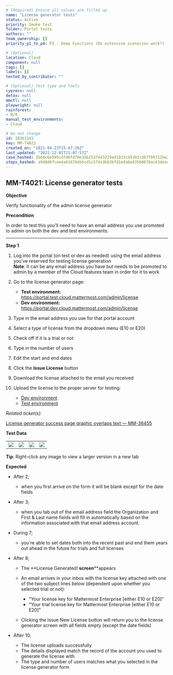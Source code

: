 ```yaml
---
# (Required) Ensure all values are filled up
name: "License generator tests"
status: Active
priority: Smoke test
folder: Portal tests
authors: ""
team_ownership: []
priority_p1_to_p4: P3 - Deep Functions (Do extensive scenarios work?)

# (Optional)
location: Cloud
component: null
tags: []
labels: []
tested_by_contributor: ""

# (Optional) Test type and tools
cypress: null
detox: null
mmctl: null
playwright: null
rainforest: 
- N/A
manual_test_environments:
- Cloud

# Do not change
id: 10361143
key: MM-T4021
created_on: "2021-04-23T15:47:26Z"
last_updated: "2022-12-01T21:07:57Z"
case_hashed: 3b64c6e595cd746fdf0e39b25374d3225ed1923cb9203c367fb6712be2354ea545569ac121f48f87b0ce46cca37c7d04
steps_hashed: a940d6fcee4a61676eb6cd1c574a3b03bfd1eda8a435b0678ac63dead6e7de321a17705c8acf0153722c7fcf33720b8c
---
```


<!-- (Auto-generated) Based on frontmatter's "key" and "name" -->

## MM-T4021: License generator tests

**Objective**

Verify functionality of the admin license generator

**Precondition**

In order to test this you'll need to have an email address you use promoted to admin on both the dev and test environments.

---

**Step 1**

1. Log into the portal (on test or dev as needed) using the email address you've reserved for testing license generation\
   **Note**: It can be any email address you have but needs to be promoted to admin by a member of the Cloud features team in order for it to work

2. Go to the license generator page:

   - **Test environment:** <https://portal.test.cloud.mattermost.com/admin/license>
   - **Dev environment:** <https://portal.dev.cloud.mattermost.com/admin/license>

3. Type in the email address you use for that portal account

4. Select a type of license from the dropdown menu (E10 or E20)

5. Check off if it is a trial or not

6. Type in the number of users

7. Edit the start and end dates

8. Click the **Issue License** button

9. Download the license attached to the email you received

10. Upload the license to the proper server for testing:

    - [Dev environment](https://mattermost-server-pr-16787.test.mattermost.cloud/admin_console/about/license)
    - [Test environment](https://mattermost-server-pr-16778.test.mattermost.cloud/admin_console/about/license)

_Related ticket(s):_

[License generator success page graphic overlaps text — MM-36455](https://mattermost.atlassian.net/browse/MM-36455)

**Test Data**

|                                                                                                                                                                                                                |                                                                                                                                                                                                                |                                                                                                                                                                                                                |                                                                                                                                                                                                                |
| -------------------------------------------------------------------------------------------------------------------------------------------------------------------------------------------------------------- | -------------------------------------------------------------------------------------------------------------------------------------------------------------------------------------------------------------- | -------------------------------------------------------------------------------------------------------------------------------------------------------------------------------------------------------------- | -------------------------------------------------------------------------------------------------------------------------------------------------------------------------------------------------------------- |
| ![](https://cloudfront.tm4j.smartbear.com/tenant/ad722c15-e2a6-3788-82f3-92f99221f446/project/10302/embedded-f3277290f945470c4add5d21ef3dc7ca7b74388fc7152bfb6b99ae58c66a95a8-1619192566766-1619192566766.png) | ![](https://cloudfront.tm4j.smartbear.com/tenant/ad722c15-e2a6-3788-82f3-92f99221f446/project/10302/embedded-f3277290f945470c4add5d21ef3dc7ca7b74388fc7152bfb6b99ae58c66a95a8-1619192580399-1619192580399.png) | ![](https://cloudfront.tm4j.smartbear.com/tenant/ad722c15-e2a6-3788-82f3-92f99221f446/project/10302/embedded-f3277290f945470c4add5d21ef3dc7ca7b74388fc7152bfb6b99ae58c66a95a8-1619192805832-1619192805832.png) | ![](https://cloudfront.tm4j.smartbear.com/tenant/ad722c15-e2a6-3788-82f3-92f99221f446/project/10302/embedded-f3277290f945470c4add5d21ef3dc7ca7b74388fc7152bfb6b99ae58c66a95a8-1619193536415-1619193536415.png) |

**Tip**: Right-click any image to view a larger version in a new tab

**Expected**

- After 2;

  - when you first arrive on the form it will be blank except for the date fields

- After 3;

  - when you tab out of the email address field the Organization and First & Last name fields will fill in automatically based on the information associated with that email address account.

- During 7;

  - you're able to set dates both into the recent past and end them years out ahead in the future for trials and full licenses

- After 8;

  - The \*\*License Generated! **screen**\*\*appears

  - An email arrives in your inbox with the license key attached with one of the two subject lines below (dependent upon whether you selected trial or not):

    - "Your license key for Mattermost Enterprise \[either E10 or E20]"
    - "Your trial license key for Mattermost Enterprise \[either E10 or E20]"

  - Clicking the Issue New License button will return you to the license generator screen with all fields empty (except the date fields)

- After 10;

  - The license uploads successfully
  - The details displayed match the record of the account you used to generate the license with
  - The type and number of users matches what you selected in the license generator form
